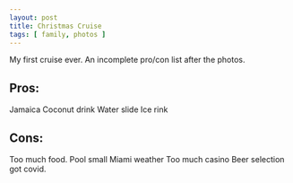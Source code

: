 ```yaml
---
layout: post
title: Christmas Cruise
tags: [ family, photos ]
---
```

My first cruise ever.  An incomplete pro/con list after the photos.

<script src="https://cdn.jsdelivr.net/npm/publicalbum@latest/embed-ui.min.js" async></script>
<div class="pa-gallery-player-widget" style="width:640px; height:480px; display:none;"
  data-link="https://photos.app.goo.gl/BuhKDKLxpzjb9VjJA"
  data-title="Christmas cruise"
  data-description="7 new items added to shared album">
  <object data="https://lh3.googleusercontent.com/pw/ABLVV87Gk9Xpc-FRTAWZFKm4AlBe2yB0oyHVMNWp-PDmQL015D6BVNEsmR8LDVbAKQesegIfJrTMxez4Dwt9hEEo_YN28kERGV2skWzWVSL_aTgOffcMs8Yu=w1920-h1080"></object>
  <object data="https://lh3.googleusercontent.com/pw/ABLVV86aKv8cWqmkh1buSPgPBAkGSdKfo7MyJ_gdhJ6CYcoeRu7eSiRcfSs_YsgytwSGt2JK4quuAixEOWa-N5DsxUrggMt93q1QZ9uzYYooIGBYAVQcN2DS=w1920-h1080"></object>
  <object data="https://lh3.googleusercontent.com/pw/ABLVV87wkOpWDbgIpwMkzOoNC5lplfJZodBhsDqSBiylWO1JEGvX5zRbIcNzqlfVdqeOpHiMRSrxWCPGoyLlNiVHWKOjS6J2qeDF59yFBGJn-y7Z4WPYZT5E=w1920-h1080"></object>
  <object data="https://lh3.googleusercontent.com/pw/ABLVV87V1rbBdnTWAyjHDYupl7avQ170tMA3a9vEY10UyesWUO32-gn3PDfCx4s_hP73ra8UwnGHOsSprGg9JZ6hDpcogCSoeCEj3IzRkWohV4HicOVNhwPv=w1920-h1080"></object>
  <object data="https://lh3.googleusercontent.com/pw/ABLVV86NgWPMIC3dolpYu4gcHyVvgSqyWXfQJUXy3Ez7Vfn9j4-gQjqTrQcCVMc6XdfMMmEuQSRXrjotA73D0WoTbkjaQGcfXCbbPfWpBgHhSb-fGs6PCcGC=w1920-h1080"></object>
  <object data="https://lh3.googleusercontent.com/pw/ABLVV86L7FCB2pjJmvJsQuRFeD67U4EkRIIduifSZEQIx6gtcqKcCgNtd5ltkdBDi4vFUrK-xdtITxporrm66jM4gPDrTdAZiWWVC6D-MRhOK6WOi3jONu9w=w1920-h1080"></object>
  <object data="https://lh3.googleusercontent.com/pw/ABLVV87vFjT6jVruekS2he2Y_HAHBw0mK60L48apOK6BzCx76BNAxR22SOsElE48sLOb0LvhMVoRu3q8oJqAMgWYwlrevMEXV8s2s-gtuRhJGAVlMths25zx=w1920-h1080"></object>
</div>


## Pros: 
Jamaica
Coconut drink
Water slide
Ice rink

## Cons: 
Too much food.
Pool small
Miami weather 
Too much casino
Beer selection
got covid.
